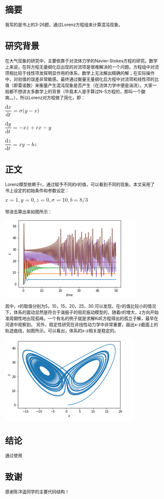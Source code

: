 # 摘要
我写的是书上的3-26题，通过Lorenz方程组来计算混沌现象。


# 研究背景
在大气现象的研究中，主要依靠于对流体力学的Navier-Stokes方程的研究。数学上来说，在将方程无量纲化后出现的对流项是很难解决的一个问题。方程组中对流项相比较于线性项发挥明显作用的体系，数学上无法解出精确的解；在实际操作中，对初值的误差非常敏感。最终通过衡量无量纲化后方程中对流项和线性项的比值（即雷诺数）来衡量产生混沌现象是否产生（在流体力学中便是湍流）。大家一般都不想讲太多数学上的背景（毕竟本人是手算过N-S方程的，那叫一个酸爽。。），所以Lorenz对方程做了简化，即：

![image](https://github.com/pycll/computationalphysics_N2015301020174/blob/master/schoolwork_7/formula_1.gif)

![image](https://github.com/pycll/computationalphysics_N2015301020174/blob/master/schoolwork_7/formula_2.gif)

![image](https://github.com/pycll/computationalphysics_N2015301020174/blob/master/schoolwork_7/formula_3.gif)



# 正文
Lorenz模型依赖于r，通过赋予不同的r的值，可以看到不同的现象。本文采用了书上设定的初始条件和参数设定：

![image](https://github.com/pycll/computationalphysics_N2015301020174/blob/master/schoolwork_7/condition.gif)

带进去算出来如图所示：

![image](https://github.com/pycll/computationalphysics_N2015301020174/blob/master/schoolwork_7/z-t.PNG)

其中，r的取值分别为5，10，15，20，25，30.可以发现，在r的值比较小的情况下，体系的震动显然是符合于谐振子的阻尼振动模型的，随着r的增大，z方向开始准周期性地出现孤峰。一个有名的例子就是求解KdE方程得出的孤立子解，最早在河道中观察到。
另外，稳定性研究在非线性动力学中非常重要，画出x-z截面上的轨迹曲线，如图所示。可以看出，体系的x-z相关是稳定的。

![image](https://github.com/pycll/computationalphysics_N2015301020174/blob/master/schoolwork_7/x-z.PNG)

# 结论
通过使用

# 致谢
感谢陈洋遥同学的主要代码结构！
